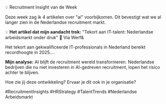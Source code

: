 💡 Recruitment Insight van de Week

Deze week zag ik 4 artikelen over "ai" voorbijkomen. Dit bevestigt wat we al langer zien in de Nederlandse recruitment markt.

💡 **Het artikel dat mijn aandacht trok:**
"Tekort aan IT-talent: Nederlandse arbeidsmarkt onder druk"
📰 Via Werf&

Het tekort aan gekwalificeerde IT-professionals in Nederland bereikt recordhoogte in 2025....

**Mijn analyse:**
AI blijft de recruitment wereld transformeren. Nederlandse bedrijven die nu niet investeren in AI-gedreven recruitment, lopen het risico achter te blijven.

Hoe zie jij deze ontwikkeling? Ervaar je dit ook in je organisatie?

#RecruitmentInsights #HRStrategy #TalentTrends #Nederlandse Arbeidsmarkt